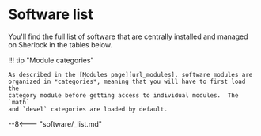 # Software list

You'll find the full list of software that are centrally installed and managed on
Sherlock in the tables below.

!!! tip "Module categories"

    As described in the [Modules page][url_modules], software modules are
    organized in *categories*, meaning that you will have to first load the
    category module before getting access to individual modules.  The `math`
    and `devel` categories are loaded by default.


--8<--- "software/_list.md"

[comment]: #  (link URLs -----------------------------------------------------)

[url_modules]:       modules
